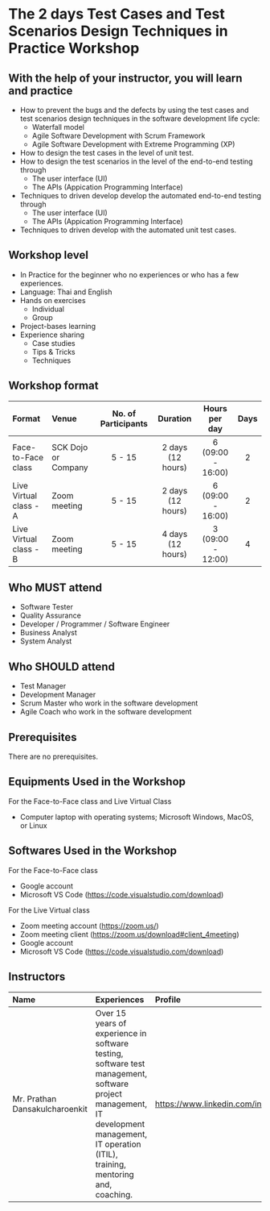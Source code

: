 # The 2 days Test Cases and Test Scenarios Design Techniques in Practice Workshop

## With the help of your instructor, you will learn and practice
* How to prevent the bugs and the defects by using the test cases and test scenarios design techniques in the software development life cycle:
   * Waterfall model
   * Agile Software Development with Scrum Framework
   * Agile Software Development with Extreme Programming (XP)
* How to design the test cases in the level of unit test.
* How to design the test scenarios in the level of the end-to-end testing through 
  * The user interface (UI)
  * The APIs (Appication Programming Interface)
* Techniques to driven develop develop the automated end-to-end testing through 
    * The user interface (UI)
  * The APIs (Appication Programming Interface)
* Techniques to driven develop with the automated unit test cases.

## Workshop level
* In Practice for the beginner who no experiences or who has a few experiences.
* Language: Thai and English
* Hands on exercises
  * Individual
  * Group
* Project-bases learning
* Experience sharing
  * Case studies
  * Tips & Tricks
  * Techniques

## Workshop format
Format | Venue | No. of Participants | Duration | Hours per day | Days |
:----- | :----- | :-----: | :-----: | :-----: | :-----: |
Face-to-Face class | SCK Dojo or Company | 5 - 15 |2 days (12 hours) | 6 (09:00 - 16:00) | 2 |
Live Virtual class - A | Zoom meeting | 5 - 15 |2 days (12 hours) | 6 (09:00 - 16:00) | 2 |
Live Virtual class - B | Zoom meeting | 5 - 15 |4 days (12 hours) | 3 (09:00 - 12:00) | 4 |

## Who MUST attend
* Software Tester
* Quality Assurance
* Developer / Programmer / Software Engineer
* Business Analyst
* System Analyst

## Who SHOULD attend
* Test Manager
* Development Manager
* Scrum Master who work in the software development
* Agile Coach who work in the software development

## Prerequisites
There are no prerequisites.

## Equipments Used in the Workshop
For the Face-to-Face class and Live Virtual Class
* Computer laptop with operating systems; Microsoft Windows, MacOS, or Linux

## Softwares Used in the Workshop
For the Face-to-Face class
* Google account
* Microsoft VS Code (https://code.visualstudio.com/download)

For the Live Virtual class
* Zoom meeting account (https://zoom.us/)
* Zoom meeting client (https://zoom.us/download#client_4meeting)
* Google account
* Microsoft VS Code (https://code.visualstudio.com/download)

## Instructors
 Name | Experiences | Profile |
 :----- | :----- | :----- |
 Mr. Prathan Dansakulcharoenkit | Over 15 years of experience in software testing, software test management, software project management, IT development management, IT operation (ITIL), training, mentoring and, coaching. | https://www.linkedin.com/in/prathan/ | 